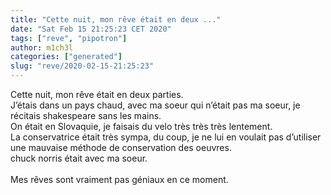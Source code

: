 ```yaml
---
title: "Cette nuit, mon rêve était en deux ..."
date: "Sat Feb 15 21:25:23 CET 2020"
tags: ["reve", "pipotron"]
author: m1ch3l
categories: ["generated"]
slug: "reve/2020-02-15-21:25:23"
---
```


Cette nuit, mon rêve était en deux parties.<br>
J’étais dans un pays chaud, avec ma soeur qui n’était pas ma soeur, je récitais shakespeare sans les mains.<br>
On était en Slovaquie, je faisais du velo très très très lentement.<br>
La conservatrice était très sympa, du coup, je ne lui en voulait pas d’utiliser une mauvaise méthode de conservation des oeuvres.<br>
chuck norris était avec ma soeur.<br>
<br>
Mes rêves sont vraiment pas géniaux en ce moment.<br>
<br>
